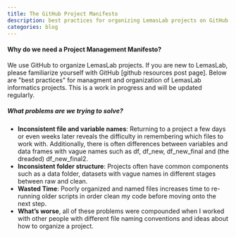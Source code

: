 ```yaml
---
title: The GitHub Project Manifesto
description: best practices for organizing LemasLab projects on GitHub
categories: blog
---
```

#### Why do we need a Project Management Manifesto?
We use GitHub to organize LemasLab projects. If you are new to LemasLab, please familiarize yourself with GitHub [github resources post page]. Below are "best practices" for managment and organization of LemasLab informatics projects.
This is a work in progress and will be updated regularly. 

##### What problems are we trying to solve?
- **Inconsistent file and variable names**: Returning to a project a few days or even weeks later reveals the difficulty in remembering which files to work with. Additionally, there is often differences between variables and data frames with vague names such as df, df_new, df_new_final and (the dreaded) df_new_final2.
- **Inconsistent folder structure**: Projects often have common components such as a data folder, datasets with vague names in different stages between raw and clean.
- **Wasted Time**: Poorly organized and named files increases time to re-running older scripts in order clean my code before moving onto the next step.
- **What’s worse**, all of these problems were compounded when I worked with other people with different file naming conventions and ideas about how to organize a project.
